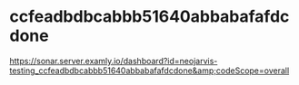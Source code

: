 # ccfeadbdbcabbb51640abbabafafdcdone
https://sonar.server.examly.io/dashboard?id=neojarvis-testing_ccfeadbdbcabbb51640abbabafafdcdone&amp;codeScope=overall
